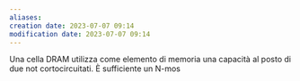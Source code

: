 ```yaml
---
aliases: 
creation date: 2023-07-07 09:14
modification date: 2023-07-07 09:14
---
```


Una cella DRAM utilizza come elemento di memoria una capacità al posto di due not cortocircuitati.
È sufficiente un N-mos